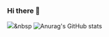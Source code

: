 ### Hi there 👋

<!--
**polaris428/polaris428** is a ✨ _special_ ✨ repository because its `README.md` (this file) appears on your GitHub profile.


-->
<img src="https://img.shields.io/badge/Python-3766AB?style=flat-square&logo=Python&logoColor=white"/></a>&nbsp 
![Anurag's GitHub stats](https://github-readme-stats.vercel.app/api?username=polaris428&show_icons=true&theme=radical)

